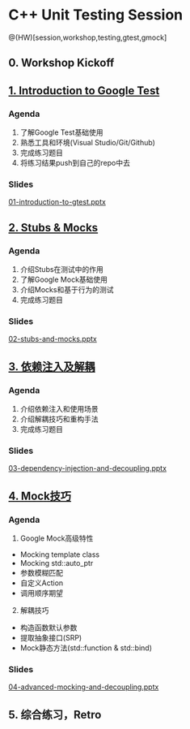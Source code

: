 # C++ Unit Testing Session
@(HW)[session,workshop,testing,gtest,gmock]

## 0. Workshop Kickoff

## [1. Introduction to Google Test](./01-GTest)
### Agenda
1. 了解Google Test基础使用
2. 熟悉工具和环境(Visual Studio/Git/Github)
3. 完成练习题目
4. 将练习结果push到自己的repo中去

### Slides
[01-introduction-to-gtest.pptx](./.slides/01-introduction-to-gtest.pptx)

## [2. Stubs & Mocks](./02-GMock)
### Agenda
1. 介绍Stubs在测试中的作用
2. 了解Google Mock基础使用
3. 介绍Mocks和基于行为的测试
4. 完成练习题目

### Slides
[02-stubs-and-mocks.pptx](./.slides/02-stubs-and-mocks.pptx)

## [3. 依赖注入及解耦](./03-Decoupling)
### Agenda
1. 介绍依赖注入和使用场景
2. 介绍解耦技巧和重构手法
3. 完成练习题目

### Slides
[03-dependency-injection-and-decoupling.pptx](./.slides/03-dependency-injection-and-decoupling.pptx)

## [4. Mock技巧](./04-AdvancedMocking)
### Agenda
1. Google Mock高级特性
  * Mocking template class
  * Mocking std::auto_ptr
  * 参数模糊匹配
  * 自定义Action
  * 调用顺序期望
2. 解耦技巧
  * 构造函数默认参数
  * 提取抽象接口(SRP)
  * Mock静态方法(std::function & std::bind)

### Slides
[04-advanced-mocking-and-decoupling.pptx](./.slides/04-advanced-mocking-and-decoupling.pptx)

## 5. 综合练习，Retro
